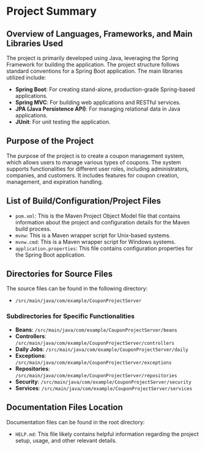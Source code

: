 # Project Summary

## Overview of Languages, Frameworks, and Main Libraries Used
The project is primarily developed using Java, leveraging the Spring Framework for building the application. The project structure follows standard conventions for a Spring Boot application. The main libraries utilized include:

- **Spring Boot**: For creating stand-alone, production-grade Spring-based applications.
- **Spring MVC**: For building web applications and RESTful services.
- **JPA (Java Persistence API)**: For managing relational data in Java applications.
- **JUnit**: For unit testing the application.

## Purpose of the Project
The purpose of the project is to create a coupon management system, which allows users to manage various types of coupons. The system supports functionalities for different user roles, including administrators, companies, and customers. It includes features for coupon creation, management, and expiration handling.

## List of Build/Configuration/Project Files
- `pom.xml`: This is the Maven Project Object Model file that contains information about the project and configuration details for the Maven build process.
- `mvnw`: This is a Maven wrapper script for Unix-based systems.
- `mvnw.cmd`: This is a Maven wrapper script for Windows systems.
- `application.properties`: This file contains configuration properties for the Spring Boot application.

## Directories for Source Files
The source files can be found in the following directory:
- `/src/main/java/com/example/CouponProjectServer`

### Subdirectories for Specific Functionalities
- **Beans**: `/src/main/java/com/example/CouponProjectServer/beans`
- **Controllers**: `/src/main/java/com/example/CouponProjectServer/controllers`
- **Daily Jobs**: `/src/main/java/com/example/CouponProjectServer/daily`
- **Exceptions**: `/src/main/java/com/example/CouponProjectServer/exceptions`
- **Repositories**: `/src/main/java/com/example/CouponProjectServer/repositories`
- **Security**: `/src/main/java/com/example/CouponProjectServer/security`
- **Services**: `/src/main/java/com/example/CouponProjectServer/services`

## Documentation Files Location
Documentation files can be found in the root directory:
- `HELP.md`: This file likely contains helpful information regarding the project setup, usage, and other relevant details.